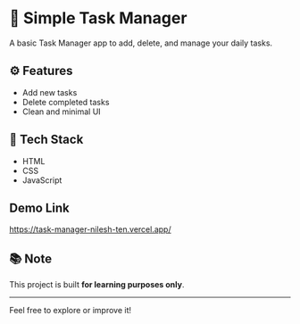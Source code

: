 # 📝 Simple Task Manager

A basic Task Manager app to add, delete, and manage your daily tasks.

## ⚙️ Features

- Add new tasks  
- Delete completed tasks  
- Clean and minimal UI  

## 🔧 Tech Stack

- HTML  
- CSS  
- JavaScript

## Demo Link
https://task-manager-nilesh-ten.vercel.app/

## 📚 Note

This project is built **for learning purposes only**.

---

Feel free to explore or improve it!

